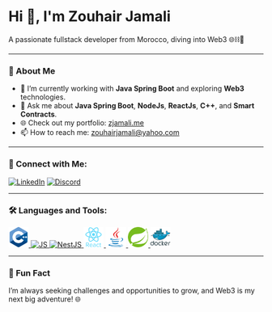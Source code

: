# Hi 👋, I'm Zouhair Jamali
A passionate fullstack developer from Morocco, diving into Web3 🌐⛓️🚀

---

### 🌟 About Me
- 🌱 I’m currently working with **Java Spring Boot** and exploring **Web3** technologies.
- 💬 Ask me about **Java Spring Boot**, **NodeJs**, **ReactJs**, **C++**, and **Smart Contracts**.
- 🌐 Check out my portfolio: [zjamali.me](https://zjamali.me)
- 📫 How to reach me: [zouhairjamali@yahoo.com](mailto:zouhairjamali@yahoo.com)

---

### 🤝 Connect with Me:
[![LinkedIn](https://img.shields.io/badge/-LinkedIn-blue?style=for-the-badge&logo=linkedin)](https://linkedin.com/in/zouhair-jamali)
[![Discord](https://img.shields.io/badge/-Discord-5865F2?style=for-the-badge&logo=discord&logoColor=white)](https://discordapp.com/users/Elrik%20%5Bzjamali%5D#3821)

---

### 🛠️ Languages and Tools:
<p align="left">
  <a href="https://www.w3schools.com/cpp/" target="_blank" rel="noreferrer">
    <img src="https://raw.githubusercontent.com/devicons/devicon/master/icons/cplusplus/cplusplus-original.svg" alt="C++" width="40" height="40"/>
  </a>
  <a href="js" target="_blank" rel="noreferrer">
    <img src="https://upload.wikimedia.org/wikipedia/commons/6/6a/JavaScript-logo.png" alt="JS" width="40" height="40"/>
  </a>
  <a href="https://nestjs.com/" target="_blank" rel="noreferrer">
    <img src="https://nestjs.com/logo-small-gradient.d792062c.svg" alt="NestJS" width="40" height="40"/>
  </a>
  <a href="https://reactjs.org/" target="_blank" rel="noreferrer">
    <img src="https://raw.githubusercontent.com/devicons/devicon/master/icons/react/react-original-wordmark.svg" alt="React" width="40" height="40"/>
  </a>
  <a href="https://www.java.com/" target="_blank" rel="noreferrer">
    <img src="https://raw.githubusercontent.com/devicons/devicon/master/icons/java/java-original.svg" alt="Java" width="40" height="40"/>
  </a>
  <a href="https://spring.io/projects/spring-boot" target="_blank" rel="noreferrer">
    <img src="https://raw.githubusercontent.com/devicons/devicon/master/icons/spring/spring-original.svg" alt="Spring Boot" width="40" height="40"/>
  </a>
   <a href="https://www.docker.com/" target="_blank" rel="noreferrer">
    <img src="https://raw.githubusercontent.com/devicons/devicon/master/icons/docker/docker-original-wordmark.svg" alt="Docker" width="40" height="40"/>
  </a>
</p>

---

### 🚀 Fun Fact
I’m always seeking challenges and opportunities to grow, and Web3 is my next big adventure! 🌐
